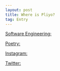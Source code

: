```yaml
---
layout: post
title: Where is Pliyo?
tag: Entry
---
```




[Software Engineering:](https://medium.com/@pliyosan)

[Poetry:](http://pliyosenpai.blogspot.co.uk/)

[Instagram:](https://www.instagram.com/pliyosan/)

[Twitter:](https://twitter.com/PliyoSan)
